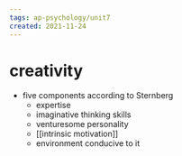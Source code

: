 ```yaml
---
tags: ap-psychology/unit7 
created: 2021-11-24
---
```


# creativity

- five components according to Sternberg
	- expertise
	- imaginative thinking skills
	- venturesome personality
	- [[intrinsic motivation]]
	- environment conducive to it 
